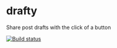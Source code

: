 # drafty
Share post drafts with the click of a button

[![Build status](https://api.travis-ci.org/scotchfield/drafty.svg?branch=master)](https://travis-ci.org/scotchfield/drafty)
